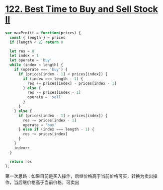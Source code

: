 # [122. Best Time to Buy and Sell Stock II](https://leetcode-cn.com/problems/best-time-to-buy-and-sell-stock-ii/)

```javascript
var maxProfit = function(prices) {
  const { length } = prices
  if (length < 2) return 0

  let res = 0
  let index = 1
  let operate = 'buy'
  while (index < length) {
    if (operate === 'buy') {
      if (prices[index - 1] < prices[index]) {
        if (index === length - 1) {
          res += prices[index] - prices[index - 1]
        } else {
          res -= prices[index - 1]
          operate = 'sell'
        }
      }
    } else {
      if (prices[index - 1] > prices[index]) {
        res += prices[index - 1]
        operate = 'buy'
      } else if (index === length - 1) {
        res += prices[index]
      }
    }
    index++
  }

  return res
};
```

第一次思路：如果目前是买入操作，后继价格高于当前价格可买，转换为卖出操作，当后继价格高于当前价格，可卖出
